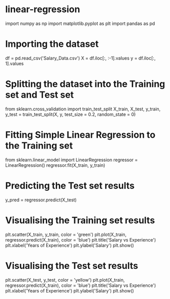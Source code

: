 # linear-regression
import numpy as np
import matplotlib.pyplot as plt
import pandas as pd

# Importing the dataset
df = pd.read_csv('Salary_Data.csv')
X = df.iloc[:, :-1].values
y = df.iloc[:, 1].values

# Splitting the dataset into the Training set and Test set
from sklearn.cross_validation import train_test_split
X_train, X_test, y_train, y_test = train_test_split(X, y, test_size = 0.2, random_state = 0)


# Fitting Simple Linear Regression to the Training set
from sklearn.linear_model import LinearRegression
regressor = LinearRegression()
regressor.fit(X_train, y_train)

# Predicting the Test set results
y_pred = regressor.predict(X_test)

# Visualising the Training set results
plt.scatter(X_train, y_train, color = 'green')
plt.plot(X_train, regressor.predict(X_train), color = 'blue')
plt.title('Salary vs Experience')
plt.xlabel('Years of Experience')
plt.ylabel('Salary')
plt.show()

# Visualising the Test set results
plt.scatter(X_test, y_test, color = 'yellow')
plt.plot(X_train, regressor.predict(X_train), color = 'blue')
plt.title('Salary vs Experience')
plt.xlabel('Years of Experience')
plt.ylabel('Salary')
plt.show()
